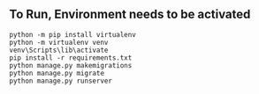 ## To Run, Environment needs to be activated
```
python -m pip install virtualenv
python -m virtualenv venv
venv\Scripts\lib\activate
pip install -r requirements.txt
python manage.py makemigrations
python manage.py migrate
python manage.py runserver
```